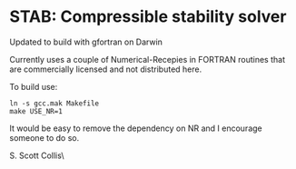 # STAB:  Compressible stability solver

Updated to build with gfortran on Darwin

Currently uses a couple of Numerical-Recepies in FORTRAN routines that are
commercially licensed and not distributed here.

To build use:

    ln -s gcc.mak Makefile
    make USE_NR=1

It would be easy to remove the dependency on NR and I encourage someone to do
so.

S. Scott Collis\
